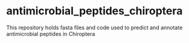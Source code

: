 # antimicrobial_peptides_chiroptera
This repository holds fasta files and code used to predict and annotate antimicrobial peptides in Chiroptera

